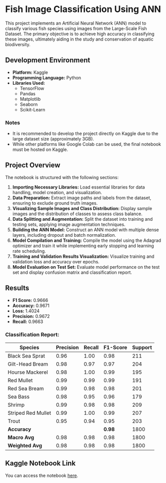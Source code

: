 # Fish Image Classification Using ANN

This project implements an Artificial Neural Network (ANN) model to classify various fish species using images from the Large-Scale Fish Dataset. The primary objective is to achieve high accuracy in classifying these images, ultimately aiding in the study and conservation of aquatic biodiversity.

## Development Environment

- **Platform:** Kaggle
- **Programming Language:** Python
- **Libraries Used:**
  - TensorFlow
  - Pandas
  - Matplotlib
  - Seaborn
  - Scikit-Learn

### Notes
- It is recommended to develop the project directly on Kaggle due to the large dataset size (approximately 3GB).
- While other platforms like Google Colab can be used, the final notebook must be hosted on Kaggle.

## Project Overview

The notebook is structured with the following sections:

1. **Importing Necessary Libraries:** Load essential libraries for data handling, model creation, and visualization.
2. **Data Preparation:** Extract image paths and labels from the dataset, ensuring to exclude ground truth images.
3. **Visualizing Sample Images and Class Distribution:** Display sample images and the distribution of classes to assess class balance.
4. **Data Splitting and Augmentation:** Split the dataset into training and testing sets, applying image augmentation techniques.
5. **Building the ANN Model:** Construct an ANN model with multiple dense layers, including dropout and batch normalization.
6. **Model Compilation and Training:** Compile the model using the Adagrad optimizer and train it while implementing early stopping and learning rate scheduling.
7. **Training and Validation Results Visualization:** Visualize training and validation loss and accuracy over epochs.
8. **Model Evaluation on Test Set:** Evaluate model performance on the test set and display confusion matrix and classification report.

## Results

- **F1 Score:** 0.9666
- **Accuracy:** 0.9671
- **Loss:** 1.4024
- **Precision:** 0.9672
- **Recall:** 0.9663

### Classification Report:

| Species               | Precision | Recall | F1-Score | Support |
|-----------------------|-----------|--------|----------|---------|
| Black Sea Sprat       | 0.96      | 1.00   | 0.98     | 211     |
| Gilt-Head Bream       | 0.98      | 0.97   | 0.97     | 204     |
| Hourse Mackerel       | 0.98      | 1.00   | 0.99     | 195     |
| Red Mullet            | 0.99      | 0.99   | 0.99     | 191     |
| Red Sea Bream         | 0.99      | 0.98   | 0.98     | 201     |
| Sea Bass              | 0.98      | 0.95   | 0.96     | 179     |
| Shrimp                | 0.99      | 0.98   | 0.98     | 209     |
| Striped Red Mullet    | 0.99      | 1.00   | 0.99     | 207     |
| Trout                 | 0.95      | 0.94   | 0.95     | 203     |
| **Accuracy**          |           |        | **0.98** | 1800    |
| **Macro Avg**         | 0.98      | 0.98   | 0.98     | 1800    |
| **Weighted Avg**      | 0.98      | 0.98   | 0.98     | 1800    |

## Kaggle Notebook Link

You can access the notebook [here](https://www.kaggle.com/code/yalnmertdurmaz/fish-image-classification-using-artificial-neural?scriptVersionId=202722162).

